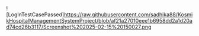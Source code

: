 ![LogInTestCasePassed]https://raw.githubusercontent.com/sadhika88/KosmikHospitalManagementSystemProject/blob/af21a27010eee1b6958dd2a1d20ad74cd26b3117/Screenshot%202025-02-15%20150027.png

